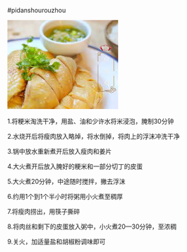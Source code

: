 #pidanshourouzhou

![image](https://github.com/alexwan316/Food/blob/main/%E6%88%90%E5%93%81/baiqieji/baiqieji.jpeg)

1.将粳米淘洗干净，用盐、油和少许水将米浸泡，腌制30分钟

2.水烧开后将瘦肉放入略焯，将水倒掉，将肉上的浮沫冲洗干净

3.锅中放水重新煮开后放入瘦肉和姜片

4.大火煮开后放入腌好的粳米和一部分切丁的皮蛋

5.大火煮20分钟，中途随时搅拌，撇去浮沫

6.约用1个到1个半小时将粥用小火煮至稠厚

7.将瘦肉捞出，用筷子撕碎

8.将肉丝和剩下的皮蛋放入粥中，小火煮20—30分钟，至浓稠

9.关火，加适量盐和胡椒粉调味即可
